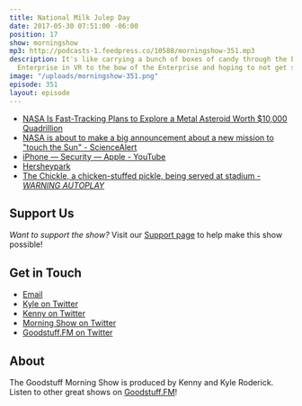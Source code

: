 ```yaml
---
title: National Milk Julep Day
date: 2017-05-30 07:51:00 -06:00
position: 17
show: morningshow
mp3: http://podcasts-1.feedpress.co/10588/morningshow-351.mp3
description: It's like carrying a bunch of boxes of candy through the bridge of the
  Enterprise in VR to the bow of the Enterprise and hoping to not get sea sick.
image: "/uploads/morningshow-351.png"
episode: 351
layout: episode
---
```


* [NASA Is Fast-Tracking Plans to Explore a Metal Asteroid Worth $10,000 Quadrillion](https://futurism.com/nasa-fast-tracking-plans-explore-metal-asteroid-worth-10000-quadrillion/)
* [NASA is about to make a big announcement about a new mission to "touch the Sun" - ScienceAlert](https://www.sciencealert.com/nasa-set-to-launch-a-mission-to-get-closer-to-the-sun-than-ever-before)
* [iPhone — Security — Apple - YouTube](https://www.youtube.com/watch?v=AszkLviSLlg&feature=youtu.be)
* [Hersheypark](http://www.hersheypark.com/things-to-do/new-for-2017.php)
* [The Chickle, a chicken-stuffed pickle, being served at stadium - *WARNING AUTOPLAY*](http://www.today.com/food/chickle-chicken-stuffed-pickle-being-served-stadium-t111717)

## Support Us
*Want to support the show?* Visit our [Support page](https://goodstuff.fm/support) to help make this show possible!

## Get in Touch
* [Email](mailto:kyle@goodstuff.fm)
* [Kyle on Twitter](http://twitter.com/dogburps)
* [Kenny on Twitter](http://twitter.com/pizzarobotics)
* [Morning Show on Twitter](http://twitter.com/morningshowam)
* [Goodstuff.FM on Twitter](http://twitter.com/goodstufffm)

## About
The Goodstuff Morning Show is produced by Kenny and Kyle Roderick. Listen to other great shows on [Goodstuff.FM](http://goodstuff.fm/shows)!